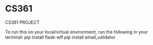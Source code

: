 # CS361
CS361 PROJECT

To run this on your local/virtual environment, run the following in your terminal:
pip install flask-wtf
pip install email_validator